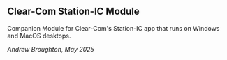 ## Clear-Com Station-IC Module

Companion Module for Clear-Com's Station-IC app that runs on Windows and MacOS desktops.

_Andrew Broughton, May 2025_
